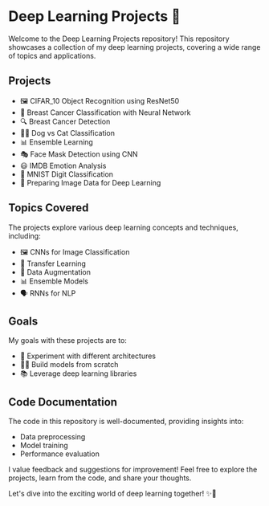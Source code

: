 # Deep Learning Projects 🤖

Welcome to the Deep Learning Projects repository! This repository showcases a collection of my deep learning projects, covering a wide range of topics and applications.

## Projects

- 🖼️ CIFAR_10 Object Recognition using ResNet50
- 💬 Breast Cancer Classification with Neural Network
- 🔍 Breast Cancer Detection
- 🐶🐱 Dog vs Cat Classification
- 📊 Ensemble Learning
- 🎭 Face Mask Detection using CNN
- 😃 IMDB Emotion Analysis
- 🔢 MNIST Digit Classification
- 📐 Preparing Image Data for Deep Learning

## Topics Covered

The projects explore various deep learning concepts and techniques, including:

- 🖼️ CNNs for Image Classification
- 🤝 Transfer Learning
- 📐 Data Augmentation
- 📊 Ensemble Models
- 🗣️ RNNs for NLP

## Goals

My goals with these projects are to:

- 🧠 Experiment with different architectures
- 👩‍💻 Build models from scratch
- 📚 Leverage deep learning libraries

## Code Documentation

The code in this repository is well-documented, providing insights into:

- Data preprocessing
- Model training
- Performance evaluation

I value feedback and suggestions for improvement! Feel free to explore the projects, learn from the code, and share your thoughts.

Let's dive into the exciting world of deep learning together! ✨🚀
